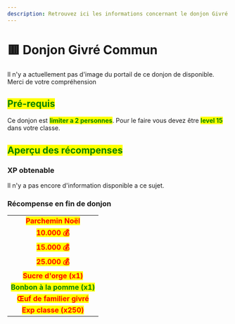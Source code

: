 ```yaml
---
description: Retrouvez ici les informations concernant le donjon Givré Commun
---
```


# 🟥 Donjon Givré Commun

Il n'y a actuellement pas d'image du portail de ce donjon de disponible. Merci de votre compréhension

## <mark style="color:green;"> Pré-requis </mark>

Ce donjon est <mark style="color:green;">**limiter a 2 personnes**</mark>. Pour le faire vous devez être <mark style="color:green;">**level 15**</mark> dans votre classe.

## <mark style="color:green;">Aperçu des récompenses</mark>

### XP obtenable
Il n'y a pas encore d'information disponible a ce sujet.

### Récompense en fin de donjon

|                                                                           |
|:-------------------------------------------------------------------------:|
| <mark style="color:red;"><strong>Parchemin Noël</strong></mark>           |
| <mark style="color:red;"><strong>10.000 💰</strong></mark>                |
| <mark style="color:red;"><strong>15.000 💰</strong></mark>                |
| <mark style="color:red;"><strong>25.000 💰</strong></mark>                |
| <mark style="color:red;"><strong>Sucre d'orge (x1)</strong></mark>        |
| <mark style="color:green;"><strong>Bonbon à la pomme (x1)</strong></mark> |
| <mark style="color:red;"><strong>Œuf de familier givré</strong></mark>    |
| <mark style="color:red;"><strong>Exp classe (x250)</strong></mark>        |
